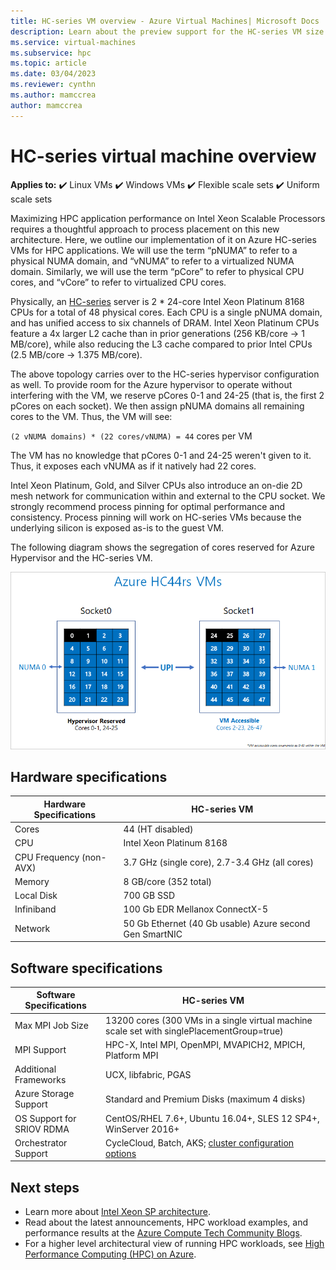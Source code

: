 ```yaml
---
title: HC-series VM overview - Azure Virtual Machines| Microsoft Docs
description: Learn about the preview support for the HC-series VM size in Azure. 
ms.service: virtual-machines
ms.subservice: hpc
ms.topic: article
ms.date: 03/04/2023
ms.reviewer: cynthn
ms.author: mamccrea
author: mamccrea
---
```


# HC-series virtual machine overview

**Applies to:** :heavy_check_mark: Linux VMs :heavy_check_mark: Windows VMs :heavy_check_mark: Flexible scale sets :heavy_check_mark: Uniform scale sets

Maximizing HPC application performance on Intel Xeon Scalable Processors requires a thoughtful approach to process placement on this new architecture. Here, we outline our implementation of it on Azure HC-series VMs for HPC applications. We will use the term “pNUMA” to refer to a physical NUMA domain, and “vNUMA” to refer to a virtualized NUMA domain. Similarly, we will use the term “pCore” to refer to physical CPU cores, and “vCore” to refer to virtualized CPU cores.

Physically, an [HC-series](hc-series.md) server is 2 * 24-core Intel Xeon Platinum 8168 CPUs for a total of 48 physical cores. Each CPU is a single pNUMA domain, and has unified access to six channels of DRAM. Intel Xeon Platinum CPUs feature a 4x larger L2 cache than in prior generations (256 KB/core -> 1 MB/core), while also reducing the L3 cache compared to prior Intel CPUs (2.5 MB/core -> 1.375 MB/core).

The above topology carries over to the HC-series hypervisor configuration as well. To provide room for the Azure hypervisor to operate without interfering with the VM, we reserve pCores 0-1 and 24-25 (that is, the first 2 pCores on each socket). We then assign pNUMA domains all remaining cores to the VM. Thus, the VM will see:

`(2 vNUMA domains) * (22 cores/vNUMA) = 44` cores per VM

The VM has no knowledge that pCores 0-1 and 24-25 weren't given to it. Thus, it exposes each vNUMA as if it natively had 22 cores.

Intel Xeon Platinum, Gold, and Silver CPUs also introduce an on-die 2D mesh network for communication within and external to the CPU socket. We strongly recommend process pinning for optimal performance and consistency. Process pinning will work on HC-series VMs because the underlying silicon is exposed as-is to the guest VM.

The following diagram shows the segregation of cores reserved for Azure Hypervisor and the HC-series VM.

![Segregation of cores reserved for Azure Hypervisor and HC-series VM](./media/hpc/architecture/hc-segregation-cores.png)

## Hardware specifications

| Hardware Specifications          | HC-series VM                     |
|----------------------------------|----------------------------------|
| Cores                            | 44 (HT disabled)                 |
| CPU                              | Intel Xeon Platinum 8168         |
| CPU Frequency (non-AVX)          | 3.7 GHz (single core), 2.7-3.4 GHz (all cores) |
| Memory                           | 8 GB/core (352 total)            |
| Local Disk                       | 700 GB SSD                       |
| Infiniband                       | 100 Gb EDR Mellanox ConnectX-5   |
| Network                          | 50 Gb Ethernet (40 Gb usable) Azure second Gen SmartNIC    |

## Software specifications

| Software Specifications     |HC-series VM           |
|-----------------------------|-----------------------|
| Max MPI Job Size            | 13200 cores (300 VMs in a single virtual machine scale set with singlePlacementGroup=true)  |
| MPI Support                 | HPC-X, Intel MPI, OpenMPI, MVAPICH2, MPICH, Platform MPI  |
| Additional Frameworks       | UCX, libfabric, PGAS |
| Azure Storage Support       | Standard and Premium Disks (maximum 4 disks) |
| OS Support for SRIOV RDMA   | CentOS/RHEL 7.6+, Ubuntu 16.04+, SLES 12 SP4+, WinServer 2016+  |
| Orchestrator Support        | CycleCloud, Batch, AKS; [cluster configuration options](../../sizes-hpc.md#cluster-configuration-options)  |

## Next steps

- Learn more about [Intel Xeon SP architecture](https://software.intel.com/content/www/us/en/develop/articles/intel-xeon-processor-scalable-family-technical-overview.html).
- Read about the latest announcements, HPC workload examples, and performance results at the [Azure Compute Tech Community Blogs](https://techcommunity.microsoft.com/t5/azure-compute/bg-p/AzureCompute).
- For a higher level architectural view of running HPC workloads, see [High Performance Computing (HPC) on Azure](/azure/architecture/topics/high-performance-computing/).
